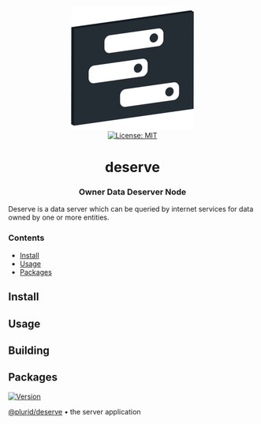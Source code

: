 <p align="center">
    <img src="https://raw.githubusercontent.com/plurid/deserve/master/about/identity/deserve-logo.png" height="250px">
    <br />
    <a target="_blank" href="https://github.com/plurid/deserve/blob/master/LICENSE">
        <img src="https://img.shields.io/badge/license-MIT-blue.svg?colorB=1380C3&style=for-the-badge" alt="License: MIT">
    </a>
</p>



<h1 align="center">
    deserve
</h1>


<h3 align="center">
    Owner Data Deserver Node
</h1>


Deserve is a data server which can be queried by internet services for data owned by one or more entities.


### Contents

+ [Install](#install)
+ [Usage](#usage)
+ [Packages](#packages)



## Install


## Usage


## Building



## Packages


<a target="_blank" href="https://www.npmjs.com/package/@plurid/deserve">
    <img src="https://img.shields.io/npm/v/@plurid/deserve.svg?logo=npm&colorB=1380C3&style=for-the-badge" alt="Version">
</a>

[@plurid/deserve][deserve] • the server application

[deserve]: https://github.com/plurid/datasign/tree/master/packages/deserve
